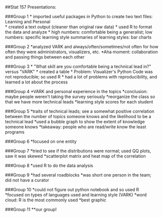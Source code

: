 ##Stat 157 Presentations:

###Group 1
	* imported useful packages in Python to create two text files: Learning and Personal	
	* created a text output (cleaner than original raw data)
	* used R to format the data and analyze
	* high numbers: comfortable being a generalist; low numbers: specific learning style summaries of learning styles: bar charts

###Group 2
	*analyzed VARK and always/often/sometimes/not often for how often they were administrators, visualizers, etc.
	*Aha moment: collaboration and passing things between each other

###Group 3
	* "What skill are you comfortable being a technical lead in?" versus "VARK"
	* created a table
	* Problem: Visualizer's Python Code was not reproducible; so used R 
	* had a lot of problems with reproducibility, and learned a lot about the process

###Group 4
	*VARK and personal experience in the topics
	*conclusion: maybe people weren't taking the survey seriously
	*reorganize the class so that we have more technical leads
	*learning style scores for each student

###Group 5
	*traits of technical leads; see a somewhat positive correlation between the number of topics someone knows and the likelihood to be a technical lead
	*used a bubble graph to show the extent of knowledge someone knows
	*takeaway: people who are read/write know the least programs

###Group 6
	*focused on one entity

###Group 7
	*tried to see if the distributions were normal; used QQ plots, saw it was skewed
	*scatterplot matrix and heat map of the correlation

###Group 8
	*used R to do the data analysis

###Group 9
	*had several roadblocks
	*was short one person in the team; did not have a curator

###Group 10
	*could not figure out python notebook and so used R
	*focused on types of languages used and learning style (VARK)
	*word cloud: R is the most commonly used 
	  *best graphic
	  
###Group 11
**our group!



	
